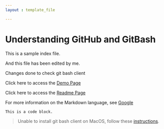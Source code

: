 ```yaml
---
layout : template_file

---
```



# Understanding GitHub and GitBash

This is a sample index file.

And this file has been edited by me.

Changes done to check git bash client

Click here to access the [Demo Page](topics/demo.md)

Click here to access the [Readme Page](topics/README.md)

For more information on the Markdown language, see [Google](https://www.google.com)

``` This is a code block. ```

> Unable to install git bash client on MacOS, follow these [instructions](topics/download_and_install_git_bash.md).

